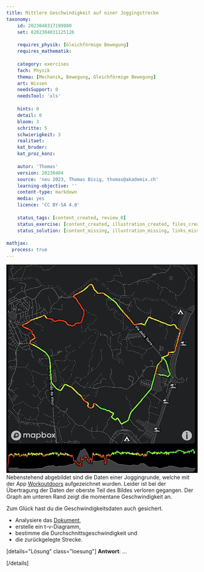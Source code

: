```yaml
---
title: Mittlere Geschwindigkeit auf einer Joggingstrecke
taxonomy:
	id: 2023040317199880
	set: 0202304031125126

	requires_physik: [Gleichförmige Bewegung]
	requires_mathematik: 

	category: exercises
	fach: Physik
	thema: [Mechanik, Bewegung, Gleichförmige Bewegung]
	art: Wissen
	needsSupport: 0
	needsTool: 'xls'

	hints: 0
	detail: 0
	bloom: 3
	schritte: 5
	schwierigkeit: 3
	realitaet: 
	kat_bruder:
	kat_proz_konz:

	autor: 'Thomas'
	version: 20230404
	source: 'neu 2023, Thomas Bisig, thomas@akademix.ch'
	learning-objective: ''
	content-type: markdown
	media: yes
	licence: 'CC BY-SA 4.0'

	status_tags: [content_created, review_0]
	status_exercise: [content_created, illustration_created, files_created, review_0]
	status_solution: [content_missing, illustration_missing, links_missing, files_missing, review_0]

mathjax:
  process: true
---
```

![Abbildung aus Workoutdoors einer Joggingstrecke](exercise-12-1.jpeg?class=img_exercise)
Nebenstehend abgebildet sind die Daten einer Joggingrunde, welche mit der App [Workoutdoors](www.workoutdoors.com) aufgezeichnet wurden. Leider ist bei der Übertragung der Daten der oberste Teil des Bildes verloren gegangen. Der Graph am unteren Rand zeigt die momentane Geschwindigkeit an.

Zum Glück hast du die Geschwindigkeitsdaten auch gesichert.
- Analysiere das [Dokument](exercise-12-daten.xlsx),
- erstelle ein t-v-Diagramm,
- bestimme die Durchschnittsgeschwindigkeit und
- die zurückgelegte Strecke.

[details="Lösung" class="loesung"]
**Antwort**:
...

[/details]